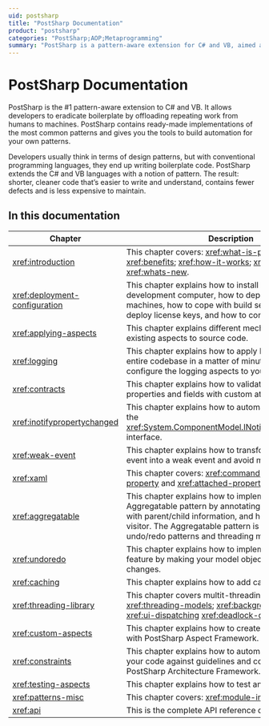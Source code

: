 ```yaml
---
uid: postsharp
title: "PostSharp Documentation"
product: "postsharp"
categories: "PostSharp;AOP;Metaprogramming"
summary: "PostSharp is a pattern-aware extension for C# and VB, aimed at eliminating boilerplate code and enhancing automation. This document provides comprehensive documentation on its various features and uses."
---
```

# PostSharp Documentation

PostSharp is the #1 pattern-aware extension to C# and VB. It allows developers to eradicate boilerplate by offloading repeating work from humans to machines. PostSharp contains ready-made implementations of the most common patterns and gives you the tools to build automation for your own patterns.

Developers usually think in terms of design patterns, but with conventional programming languages, they end up writing boilerplate code. PostSharp extends the C# and VB languages with a notion of pattern. The result: shorter, cleaner code that’s easier to write and understand, contains fewer defects and is less expensive to maintain.


## In this documentation

| Chapter | Description |
|---------|-------------|
| <xref:introduction> | This chapter covers: <xref:what-is-postsharp>; <xref:benefits>; <xref:how-it-works>; <xref:getting-started>; <xref:whats-new>.  |
| <xref:deployment-configuration> | This chapter explains how to install PostSharp on your development computer, how to deploy it to end-user machines, how to cope with build servers, how to deploy license keys, and how to configure PostSharp. |
| <xref:applying-aspects> | This chapter explains different mechanism to add existing aspects to source code. |
| <xref:logging> | This chapter explains how to apply logging to your entire codebase in a matter of minutes, and how to configure the logging aspects to your needs. |
| <xref:contracts> | This chapter explains how to validate parameters, properties and fields with custom attributes. |
| <xref:inotifypropertychanged> | This chapter explains how to automatically implement the <xref:System.ComponentModel.INotifyPropertyChanged> interface.  |
| <xref:weak-event> | This chapter explains how to transform a plain C# event into a weak event and avoid memory leaks. |
| <xref:xaml> | This chapter covers: <xref:command>, <xref:dependency-property> and <xref:attached-property>.  |
| <xref:aggregatable> | This chapter explains how to implement the Aggregatable pattern by annotating an object model with parent/child information, and how to implement a visitor. The Aggregatable pattern is the base of undo/redo patterns and threading models. |
| <xref:undoredo> | This chapter explains how to implement an undo/redo feature by making your model objects record their changes. |
| <xref:caching> | This chapter explains how to add caching to your code. |
| <xref:threading-library> | This chapter covers multit-threading aspects: <xref:threading-models>; <xref:background-dispatching>; <xref:ui-dispatching> <xref:deadlock-detection>.  |
| <xref:custom-aspects> | This chapter explains how to create your own aspects with PostSharp Aspect Framework. |
| <xref:constraints> | This chapter explains how to automatically validate your code against guidelines and conventions using PostSharp Architecture Framework. |
| <xref:testing-aspects> | This chapter explains how to test and debug aspects. |
| <xref:patterns-misc> | This chapter covers: <xref:module-initializer>.  |
| <xref:api> | This is the complete API reference documentation. |


